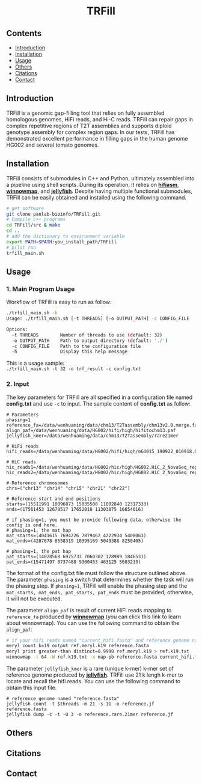 # <center>TRFill</center>

## Contents
- [Introduction](#introduction)
- [Installation](#installation)
- [Usage](#usage)
- [Others](#others)
- [Citations](#citations)
- [Contact](#contact)

## Introduction
TRFill is a genomic gap-filling tool that relies on fully assembled homologous genomes, HiFi reads, and Hi-C reads. TRFill can repair gaps in complex repetitive regions of T2T assemblies and supports diploid genotype assembly for complex region gaps. In our tests, TRFill has demonstrated excellent performance in filling gaps in the human genome HG002 and several tomato genomes.

## Installation
TRFill consists of submodules in C++ and Python, ultimately assembled into a pipeline using shell scripts. During its operation, it relies on **[hifiasm](https://github.com/chhylp123/hifiasm.git)**, **[winnowmap](https://github.com/marbl/Winnowmap.git)**, and **[jellyfish](https://github.com/gmarcais/Jellyfish.git)**. Despite having multiple functional submodules, TRFill can be easily obtained and installed using the following command.  

```sh
# get software
git clone panlab-bioinfo/TRFill.git
# Compile c++ programs 
cd TRFill/src & make
cd ..
# add the dictionary to environment variable
export PATH=$PATH:you_install_path/TRFill
# pilot run
trfill_main.sh
```

## Usage
### 1. Main Program Usage  

Workflow of TRFill is easy to run as follow:  

```sh
./trfill_main.sh -h
Usage: ./trfill_main.sh [-t THREADS] [-o OUTPUT_PATH] -c CONFIG_FILE

Options:
  -t THREADS        Number of threads to use (default: 32)
  -o OUTPUT_PATH    Path to output directory (default: './')
  -c CONFIG_FILE    Path to the configuration file
  -h                Display this help message
```

This is a usage sample:  
`./trfill_main.sh -t 32 -o trf_result -c config.txt`  


### 2. Input
The key parameters for TRFill are all specified in a configuration file named **config.txt** and use `-c` to input. The sample content of **config.txt** as follow:

```  
# Parameters
phasing=1
reference_fa=/data/wenhuaming/data/chm13/T2Tassembly/chm13v2.0.merge.fa
align_paf=/data/wenhuaming/data/HG002/hifi/high/hifitochm13.paf
jellyfish_kmer=/data/wenhuaming/data/chm13/T2Tassembly/rare21mer

# HiFi reads
hifi_reads=/data/wenhuaming/data/HG002/hifi/high/m64015_190922_010918.Q20.fastq 

# HiC reads
hic_reads1=/data/wenhuaming/data/HG002/hic/high/HG002.HiC_2_NovaSeq_rep1_run2_S1_L001_R1_001.fasta
hic_reads2=/data/wenhuaming/data/HG002/hic/high/HG002.HiC_2_NovaSeq_rep1_run2_S1_L001_R2_001.fasta

# Reference chromosomes
chrs=("chr13" "chr14" "chr15" "chr21" "chr22")

# Reference start and end positions
starts=(15511991 10096873 15035508 11002840 12317333)
ends=(17561453 12679517 17652018 11303875 16654016)

# if phasing=1, you must be provide following data, otherwise the config is end here.
# phasing=1, the mat hap
mat_starts=(4041615 7694226 7879462 4222934 5408063)
mat_ends=(4287078 8558319 10395169 5049388 8250405)

# phasing=1, the pat hap
pat_starts=(14028568 6975733 7060302 128989 1846531)
pat_ends=(15471497 8737488 9300453 463125 5603233)
```  

The format of the config.txt file must follow the structure outlined above. The parameter `phasing` is a switch that determines whether the task will run the phasing step. If `phasing=1`, TRFill will enable the phasing step and the `mat_starts, mat_ends, pat_starts, pat_ends` must be provided; otherwise, it will not be executed.   

The parameter `align_paf` is result of current HiFi reads mapping to `reference_fa` produced by **[winnowmap](https://github.com/marbl/Winnowmap.git)** (you can click this link to learn about winnowmap). You can use the following command to obtain the `align_paf`:

```sh
# if your hifi reads named "current_hifi.fastq" and reference genome named "reference.fasta"
meryl count k=19 output ref.meryl.k19 reference.fasta
meryl print greater-than distinct=0.9998 ref.meryl.k19 > ref.k19.txt
winnowmap -t 64 -W ref.k19.txt -x map-pb reference.fasta current_hifi.fastq -o hifi2reference.paf
```

The parameter `jellyfish_kmer` is a rare (unique k-mer) k-mer set of reference genome produced by **[jellyfish](https://github.com/gmarcais/Jellyfish.git)**. TRFill use 21 k lengh k-mer to locate and recall the hifi reads. You can use the following command to obtain this input file. 

```
# reference genome named "reference.fasta"
jellyfish count -t $threads -m 21 -s 1G -o reference.jf reference.fasta
jellyfish dump -c -t -U 3 -o reference.rare.21mer reference.jf
```




## Others
<!-- 章节内容 -->

## Citations
<!-- 章节内容 -->

## Contact
<!-- 章节内容 -->